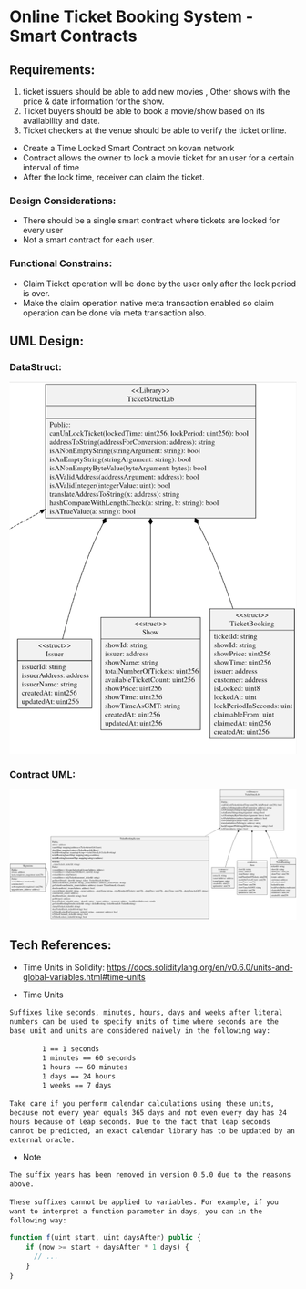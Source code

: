 # Online Ticket Booking System -Smart Contracts

## Requirements:

1. ticket issuers should be able to add new movies , Other shows with the price & date information for the show.
2. Ticket buyers should be able to book a movie/show based on its availability and date.
3. Ticket checkers at the venue should be able to verify the ticket online.

- Create a Time Locked Smart Contract on kovan network
- Contract allows the owner to lock a movie ticket for an user for a certain interval of time
- After the lock time, receiver can claim the ticket.

### Design Considerations:

- There should be a single smart contract where tickets are locked for every user
- Not a smart contract for each user.

### Functional Constrains:
- Claim Ticket operation will be done by the user only after the lock period is over.
- Make the claim operation native meta transaction enabled so claim operation can be done via meta transaction also.


## UML Design:

### DataStruct:

<img src="images/SmartContract_TicketBooking_DataStruct_UML.png" >

### Contract UML:

<img src="images/SmartContract_TicketBooking_UML.png" >


## Tech References:

- Time Units in Solidity: https://docs.soliditylang.org/en/v0.6.0/units-and-global-variables.html#time-units

- Time Units

```
Suffixes like seconds, minutes, hours, days and weeks after literal numbers can be used to specify units of time where seconds are the base unit and units are considered naively in the following way:

        1 == 1 seconds
        1 minutes == 60 seconds
        1 hours == 60 minutes
        1 days == 24 hours
        1 weeks == 7 days

Take care if you perform calendar calculations using these units, because not every year equals 365 days and not even every day has 24 hours because of leap seconds. Due to the fact that leap seconds cannot be predicted, an exact calendar library has to be updated by an external oracle.
```

- Note

```
The suffix years has been removed in version 0.5.0 due to the reasons above.

These suffixes cannot be applied to variables. For example, if you want to interpret a function parameter in days, you can in the following way:
```

```js
function f(uint start, uint daysAfter) public {
    if (now >= start + daysAfter * 1 days) {
      // ...
    }
}
```
